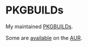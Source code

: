 # PKGBUILDs

My maintained [PKGBUILDs][1].

Some are [available][2] on the [AUR][3].

  [1]: https://wiki.archlinux.org/index.php/PKGBUILD
  [2]: https://aur.archlinux.org/packages/?SeB=m&K=neersighted
  [3]: https://aur.archlinux.org
